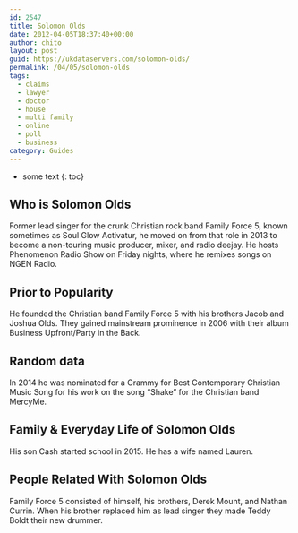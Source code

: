 ```yaml
---
id: 2547
title: Solomon Olds
date: 2012-04-05T18:37:40+00:00
author: chito
layout: post
guid: https://ukdataservers.com/solomon-olds/
permalink: /04/05/solomon-olds
tags:
  - claims
  - lawyer
  - doctor
  - house
  - multi family
  - online
  - poll
  - business
category: Guides
---
```


* some text
{: toc}
          
          
## Who is  Solomon Olds
                  
                  
                  
Former lead singer for the crunk Christian rock band Family Force 5, known sometimes as Soul Glow Activatur, he moved on from that role in 2013 to become a non-touring music producer, mixer, and radio deejay. He hosts Phenomenon Radio Show on Friday nights, where he remixes songs on NGEN Radio.
                  
                
                
                
## Prior to Popularity 
                  
                  
                  
He founded the Christian band Family Force 5 with his brothers Jacob and Joshua Olds. They gained mainstream prominence in 2006 with their album Business Upfront/Party in the Back.
                  
                
                
                
## Random data 
                  
                  
                  
In 2014 he was nominated for a Grammy for Best Contemporary Christian Music Song for his work on the song &#8220;Shake&#8221; for the Christian band MercyMe.
                  
                
                
                
## Family & Everyday Life of Solomon Olds
                  
                  
                  
His son Cash started school in 2015. He has a wife named Lauren. 
                  
                
                
                
## People Related With  Solomon Olds
                  
                  
                  
Family Force 5 consisted of himself, his brothers, Derek Mount, and Nathan Currin. When his brother replaced him as lead singer they made Teddy Boldt their new drummer.
                  
                
              
            
          
          
          
    
    
  
